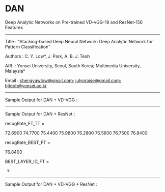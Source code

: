 # DAN
Deep Analytic Networks on Pre-trained VD-vGG-19 and ResNet-156 Features

**************************************************************************************************

Title   : "Stacking-based Deep Neural Network: Deep Analytic Network for Pattern Classification" 

Authors : C. Y. Low*, J. Park, A. B. J. Teoh

Affl.   : Yonsei University, Seoul, South Korea; Multimedia University, Malaysia*

Email   : chengyawlow@gmail.com; julypraise@gmail.com; bjteoh@yonsei.ac.kr

**************************************************************************************************

Sample Output for DAN + VD-VGG :




**************************************************************************************************

Sample Output for DAN + ResNet :

recogRate_FT_TT =

   72.6900   74.7700   75.4400   75.9800   76.2800   76.5900   76.7500   76.8400

recogRate_BEST_FT =

   76.8400

BEST_LAYER_ID_FT =

     8

**************************************************************************************************

Sample Output for DAN + VD-VGG + ResNet :


